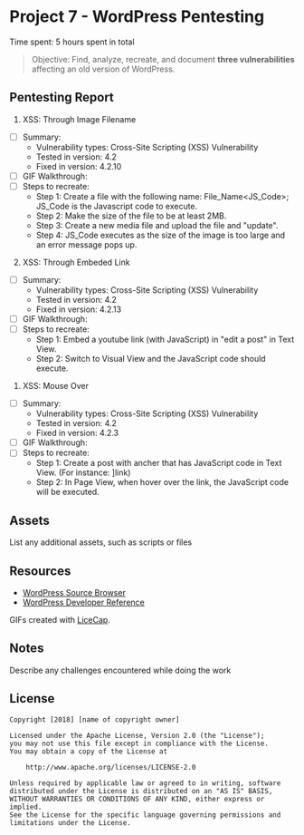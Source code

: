 # Project 7 - WordPress Pentesting

Time spent: 5 hours spent in total

> Objective: Find, analyze, recreate, and document **three vulnerabilities** affecting an old version of WordPress.

## Pentesting Report

1. XSS: Through Image Filename
  - [ ] Summary: 
    - Vulnerability types: Cross-Site Scripting (XSS) Vulnerability
    - Tested in version: 4.2
    - Fixed in version: 4.2.10
  - [ ] GIF Walkthrough: 
  - [ ] Steps to recreate:
    - Step 1: Create a file with the following name: File_Name<JS_Code>; JS_Code is the Javascript code to execute.
    - Step 2: Make the size of the file to be at least 2MB.
    - Step 3: Create a new media file and upload the file and "update".
    - Step 4: JS_Code executes as the size of the image is too large and an error message pops up. 
  
2. XSS: Through Embeded Link
  - [ ] Summary: 
    - Vulnerability types: Cross-Site Scripting (XSS) Vulnerability
    - Tested in version: 4.2
    - Fixed in version: 4.2.13
  - [ ] GIF Walkthrough: 
  - [ ] Steps to recreate: 
    - Step 1: Embed a youtube link (with JavaScript) in "edit a post" in Text View.
    - Step 2: Switch to Visual View and the JavaScript code should execute.
    
1. XSS: Mouse Over
  - [ ] Summary: 
    - Vulnerability types: Cross-Site Scripting (XSS) Vulnerability
    - Tested in version: 4.2
    - Fixed in version: 4.2.3
  - [ ] GIF Walkthrough: 
  - [ ] Steps to recreate: 
    - Step 1: Create a post with ancher that has JavaScript code in Text View. (For instance: <a href="[caption code=">]</a><a title=" onmouseover=alert('test') ">link</a>)
    - Step 2: In Page View, when hover over the link, the JavaScript code will be executed.

## Assets

List any additional assets, such as scripts or files

## Resources

- [WordPress Source Browser](https://core.trac.wordpress.org/browser/)
- [WordPress Developer Reference](https://developer.wordpress.org/reference/)

GIFs created with [LiceCap](http://www.cockos.com/licecap/).

## Notes

Describe any challenges encountered while doing the work

## License

    Copyright [2018] [name of copyright owner]

    Licensed under the Apache License, Version 2.0 (the "License");
    you may not use this file except in compliance with the License.
    You may obtain a copy of the License at

        http://www.apache.org/licenses/LICENSE-2.0

    Unless required by applicable law or agreed to in writing, software
    distributed under the License is distributed on an "AS IS" BASIS,
    WITHOUT WARRANTIES OR CONDITIONS OF ANY KIND, either express or implied.
    See the License for the specific language governing permissions and
    limitations under the License.
